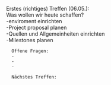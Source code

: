 Erstes (richtiges) Treffen (06.05.):   
      Was wollen wir heute schaffen?  
      -enviroment einrichten  
      -Project proposal planen  
      -Quellen und Allgemeinheiten einrichten  
      -Milestones planen  
      
      Offene Fragen:   
      -  
      -  
      -  
      
      Nächstes Treffen:   
      
      
